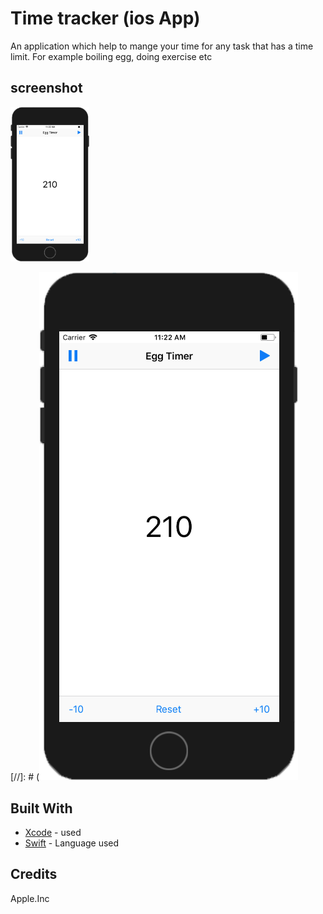 # Time tracker (ios App)
An application which help to mange your time for any task that has a time limit. For example boiling egg, doing exercise etc 

## screenshot
<img src="https://raw.githubusercontent.com/SyedKhawarAli/Time-tracker-ios-App/master/Screen%20Shot%202018-05-04%20at%2011.22.10%20AM%20copy.png" width="25%" height="25%" onmouseover="Start timer page">

[//]: # (![Main page](https://raw.githubusercontent.com/SyedKhawarAli/Time-tracker-ios-App/master/Screen%20Shot%202018-05-04%20at%2011.22.10%20AM%20copy.png "Timer start Page" )

## Built With

* [Xcode](https://developer.apple.com/xcode/) - used 
* [Swift](https://swift.org/) - Language used

## Credits
Apple.Inc 
